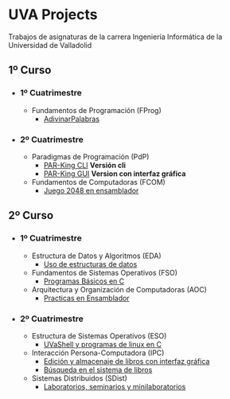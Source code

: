 # UVA Projects
Trabajos de asignaturas de la carrera Ingeniería Informática de la Universidad de Valladolid
## 1º Curso
- ### 1º Cuatrimestre
	- Fundamentos de Programación (FProg)
		- [AdivinarPalabras](https://github.com/JavivuG/FProg)
- ### 2º Cuatrimestre
	- Paradigmas de Programación (PdP)
		- [PAR-King CLI](https://github.com/JavivuG/PAR-King-CLI) **Versión cli**
		- [PAR-King GUI](https://github.com/JavivuG/PAR-King) **Version con interfaz gráfica**
	- Fundamentos de Computadoras (FCOM)
		- [Juego 2048 en ensamblador](https://github.com/JavivuG/f2048)
## 2º Curso
- ### 1º Cuatrimestre
	- Estructura de Datos y Algoritmos (EDA)
		- [Uso de estructuras de datos](https://github.com/JavivuG/PracticaEDA)
	- Fundamentos de Sistemas Operativos (FSO)
		- [Programas Básicos en C](https://github.com/JavivuG/FSO)
	- Arquitectura y Organización de Computadoras (AOC)
		- [Practicas en Ensamblador](https://github.com/JavivuG/AOC)
- ### 2º Cuatrimestre
	- Estructura de Sistemas Operativos (ESO)
		- [UVaShell y programas de linux en C](https://github.com/JavivuG/Estructura-de-Sistemas-Operativos)
	- Interacción Persona-Computadora (IPC)
		- [Edición y almacenaje de libros con interfaz gráfica](https://github.com/JavivuG/IPC-entrega1)
		- [Búsqueda en el sistema de libros](https://github.com/JavivuG/IPC-entrega2)
	- Sistemas Distribuidos (SDist)
		- [Laboratorios, seminarios y minilaboratorios](https://github.com/JavivuG/Sistemas-Distribuidos)
